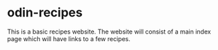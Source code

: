 # odin-recipes
This is a basic recipes website.
The website will consist of a main index page which will have links to a few recipes.